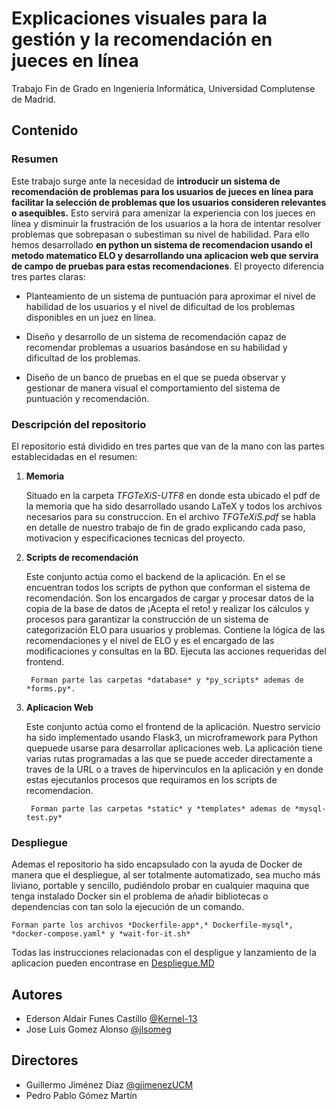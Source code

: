 # Explicaciones visuales para la gestión y la recomendación en jueces en línea

Trabajo Fin de Grado en Ingeniería Informática, Universidad Complutense de Madrid.

## Contenido

### Resumen

Este trabajo surge ante la necesidad de **introducir un sistema de recomendación de problemas para los usuarios de jueces en línea para facilitar la selección de problemas que los usuarios consideren relevantes o asequibles.** Esto servirá para amenizar la experiencia con los jueces en línea y disminuir la frustración de los usuarios a la hora de intentar resolver problemas que sobrepasan o subestiman su nivel de habilidad. Para ello hemos desarrollado **en python un sistema de recomendacion usando el metodo matematico ELO y desarrollando una aplicacion web que servira de campo de pruebas para estas recomendaciones**. El proyecto diferencia tres partes claras:

- Planteamiento de un sistema de puntuación para aproximar el nivel de habilidad de los usuarios y el nivel de dificultad de los problemas disponibles en un juez en línea.

- Diseño y desarrollo de un sistema de recomendación capaz de recomendar problemas a usuarios basándose en su habilidad y dificultad de los problemas.

- Diseño de un banco de pruebas en el que se pueda observar y gestionar de manera visual el comportamiento del sistema de puntuación y recomendación.

### Descripción del repositorio

El repositorio está dividido en tres partes que van de la mano con las partes establecidadas en el resumen:

1. **Memoria**
	
	Situado en la carpeta *TFGTeXiS-UTF8* en donde esta ubicado el pdf de la memoria que ha sido desarrollado usando LaTeX y todos los archivos necesarios para su construccion. En el archivo *TFGTeXiS.pdf* se habla en detalle de nuestro trabajo de fin de grado explicando cada paso, motivacion y especificaciones tecnicas del proyecto.
2. **Scripts de recomendación**

	Este conjunto actúa como el backend de la aplicación. En el se encuentran todos los scripts de python que conforman el sistema de recomendación. Son los encargados de cargar y procesar datos de la copia de la base de datos de ¡Acepta el reto! y realizar los cálculos y procesos para garantizar la construcción de un sistema de categorización ELO para usuarios y problemas. Contiene la lógica de las recomendaciones y el nivel de ELO y es el encargado de las modificaciones y consultas en la BD. Ejecuta las acciones requeridas del frontend. 
	
		Forman parte las carpetas *database* y *py_scripts* ademas de *forms.py*.
3. **Aplicacion Web**

	Este conjunto actúa como el frontend de la aplicación. Nuestro servicio ha sido implementado usando Flask3, un microframework para Python quepuede usarse para desarrollar aplicaciones web. La aplicación tiene varias rutas programadas a las que se puede acceder directamente a traves de la URL o a traves de hipervinculos en la aplicación y en donde estas ejecutanlos procesos que requiramos en los scripts de recomendacion. 
	
		Forman parte las carpetas *static* y *templates* ademas de *mysql-test.py*

### Despliegue

Ademas el repositorio ha sido encapsulado con la ayuda de Docker de manera que el despliegue, al ser totalmente automatizado, sea mucho más liviano, portable y sencillo, pudiéndolo probar en cualquier maquina que tenga instalado Docker sin el problema de añadir bibliotecas o dependencias con tan solo la ejecución de un comando.

	Forman parte los archivos *Dockerfile-app*,* Dockerfile-mysql*, *docker-compose.yaml* y *wait-for-it.sh*

Todas las instrucciones relacionadas con el despligue y lanzamiento de la aplicacion pueden encontrase en [Despliegue.MD](https://github.com/jlsomeg/TFG-ELORecommender/blob/master/Despliegue.MD)

## Autores

- Ederson Aldair Funes Castillo [@Kernel-13](https://github.com/Kernel-13)
- Jose Luis Gomez Alonso [@jlsomeg](https://github.com/jlsomeg)

## Directores

- Guillermo Jiménez Díaz [@gjimenezUCM](https://github.com/gjimenezUCM)
- Pedro Pablo Gómez Martín
